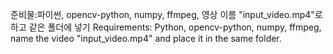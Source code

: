 준비물:파이썬, opencv-python, numpy, ffmpeg, 영상 이름 "input_video.mp4"로 하고 같은 폴더에 넣기
Requirements: Python, opencv-python, numpy, ffmpeg, name the video "input_video.mp4" and place it in the same folder.
